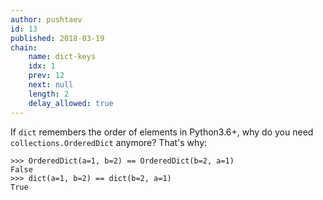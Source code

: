 ```yaml
---
author: pushtaev
id: 13
published: 2018-03-19
chain:
    name: dict-keys
    idx: 1
    prev: 12
    next: null
    length: 2
    delay_allowed: true
---
```

If `dict` remembers the order of elements in Python3.6+, why do you need `collections.OrderedDict` anymore? That's why:

```python-cli
>>> OrderedDict(a=1, b=2) == OrderedDict(b=2, a=1)
False
>>> dict(a=1, b=2) == dict(b=2, a=1)
True
```